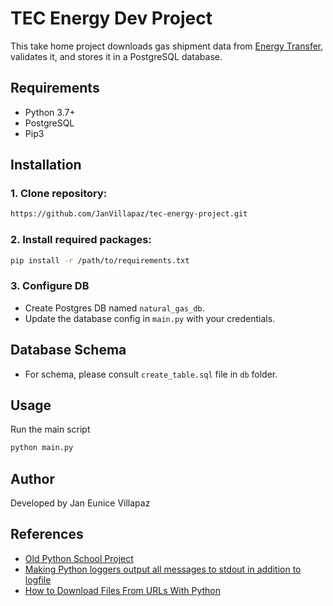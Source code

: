 # TEC Energy Dev Project

This take home project downloads gas shipment data from [Energy Transfer](https://twtransfer.energytransfer.com/ipost/TW/capacity/operationally-available), validates it, and stores it in a PostgreSQL database.

## Requirements

- Python 3.7+
- PostgreSQL
- Pip3

## Installation

### 1. Clone repository:
```bash
https://github.com/JanVillapaz/tec-energy-project.git
```

### 2. Install required packages: 
```bash
pip install -r /path/to/requirements.txt
```

### 3. Configure DB
- Create Postgres DB named `natural_gas_db`.
- Update the database config in `main.py` with your credentials.

## Database Schema
- For schema, please consult `create_table.sql` file in `db` folder.

## Usage
Run the main script
```bash
python main.py
```

## Author
Developed by Jan Eunice Villapaz

## References
- [Old Python School Project](https://github.com/JanVillapaz/INF5190-AUT2021/blob/main/README.md)
- [Making Python loggers output all messages to stdout in addition to logfile](https://stackoverflow.com/questions/14058453/making-python-loggers-output-all-messages-to-stdout-in-addition-to-log-file)
- [How to Download Files From URLs With Python](https://realpython.com/python-download-file-from-url/#:~:text=To%20download%20a%20file%20using,the%20URL%20or%20query%20parameters.)
